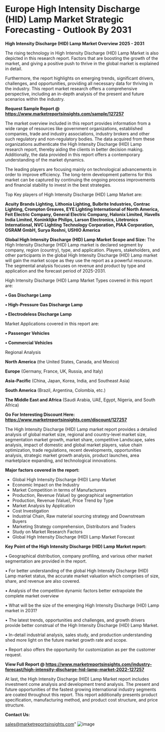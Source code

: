  # Europe High Intensity Discharge (HID) Lamp Market Strategic Forecasting - Outlook By 2031

<Strong> High Intensity Discharge (HID) Lamp Market Overview 2025 - 2031</strong>

The rising technology in High Intensity Discharge (HID) Lamp Market is also depicted in this research report. Factors that are boosting the growth of the market, and giving a positive push to thrive in the global market is explained in detail.

Furthermore, the report highlights on emerging trends, significant drivers, challenges, and opportunities, providing all necessary data for thriving in the industry. This report market research offers a comprehensive perspective, including an in-depth analysis of the present and future scenarios within the industry.

<strong>Request Sample Report @ <a href=https://www.marketreportsinsights.com/sample/127257>https://www.marketreportsinsights.com/sample/127257</a></strong>

The market overview included in this report provides information from a wide range of resources like government organizations, established companies, trade and industry associations, industry brokers and other such regulatory and non-regulatory bodies. The data acquired from these organizations authenticate the High Intensity Discharge (HID) Lamp research report, thereby aiding the clients in better decision making. Additionally, the data provided in this report offers a contemporary understanding of the market dynamics.

The leading players are focusing mainly on technological advancements in order to improve efficiency. The long-term development patterns for this market can be captured by continuing the ongoing process improvements and financial stability to invest in the best strategies.

Top Key players of High Intensity Discharge (HID) Lamp Market are:

<strong>Acuity Brands Lighting, Lithonia Lighting, Bulbrite Industries, Contrac Lighting, Crompton Greaves, EYE Lighting International of North America, Feit Electric Company, General Electric Company, Halonix Limited, Havells India Limited, Koninklijke Philips, Larson Electronics, Litetronics International, NVC Lighting Technology Corporation, PIAA Corporation, OSRAM GmbH, Surya Roshni, USHIO America</strong>

<strong><b>Global High Intensity Discharge (HID) Lamp Market Scope and Size:</b></strong>
The High Intensity Discharge (HID) Lamp market is declared segment by company, region (country), type, and application. Players, stakeholders, and other participants in the global High Intensity Discharge (HID) Lamp market will gain the market scope as they use the report as a powerful resource. The segmental analysis focuses on revenue and product by type and application and the forecast period of 2025-2031.

High Intensity Discharge (HID) Lamp Market Types covered in this report are:

<strong>• Gas Discharge Lamp

• High-Pressure Gas Discharge Lamp

• Electrodeless Discharge Lamp</strong>

Market Applications covered in this report are:

<strong>• Passenger Vehicles

• Commercial Vehicles</strong> 

Regional Analysis

<strong>North America</strong> (the United States, Canada, and Mexico)

<strong>Europe</strong> (Germany, France, UK, Russia, and Italy)

<strong>Asia-Pacific</strong> (China, Japan, Korea, India, and Southeast Asia)

<strong>South America</strong> (Brazil, Argentina, Colombia, etc.)

<strong>The Middle East and Africa</strong> (Saudi Arabia, UAE, Egypt, Nigeria, and South Africa)

<strong>Go For Interesting Discount Here: <a href=https://www.marketreportsinsights.com/discount/127257>https://www.marketreportsinsights.com/discount/127257</a></strong>

The High Intensity Discharge (HID) Lamp market report provides a detailed analysis of global market size, regional and country-level market size, segmentation market growth, market share, competitive Landscape, sales analysis, impact of domestic and global market players, value chain optimization, trade regulations, recent developments, opportunities analysis, strategic market growth analysis, product launches, area marketplace expanding, and technological innovations.

<strong><b>Major factors covered in the report:</b></strong>
<ul>
  <li>Global High Intensity Discharge (HID) Lamp Market </li>
  <li>Economic Impact on the Industry</li>
  <li>Market Competition in terms of Manufacturers</li>
  <li>Production, Revenue (Value) by geographical segmentation</li>
  <li>Production, Revenue (Value), Price Trend by Type</li>
  <li>Market Analysis by Application</li>
  <li>Cost Investigation</li>
  <li>Industrial Chain, Raw material sourcing strategy and Downstream Buyers</li>
  <li>Marketing Strategy comprehension, Distributors and Traders</li>
  <li>Study on Market Research Factors</li>
  <li>Global High Intensity Discharge (HID) Lamp Market Forecast</li>
</ul>

<strong><b>Key Point of the High Intensity Discharge (HID) Lamp Market report:</b></strong>

• Geographical distribution, company profiling, and various other market segmentation are provided in the report.

• For better understanding of the global High Intensity Discharge (HID) Lamp market status, the accurate market valuation which comprises of size, share, and revenue are also covered.

• Analysis of the competitive dynamic factors better extrapolate the complete market overview

• What will be the size of the emerging High Intensity Discharge (HID) Lamp market in 2031?

• The latest trends, opportunities and challenges, and growth drivers provide better construal of the High Intensity Discharge (HID) Lamp Market.

• In-detail industrial analysis, sales study, and production understanding shed more light on the future market growth rate and scope.

• Report also offers the opportunity for customization as per the customer request.

<strong><b>View Full Report @ <a href=https://www.marketreportsinsights.com/industry-forecast/high-intensity-discharge-hid-lamp-market-2022-127257>https://www.marketreportsinsights.com/industry-forecast/high-intensity-discharge-hid-lamp-market-2022-127257</a></b></strong>


At last, the High Intensity Discharge (HID) Lamp Market report includes investment come analysis and development trend analysis. The present and future opportunities of the fastest growing international industry segments are coated throughout this report. This report additionally presents product specification, manufacturing method, and product cost structure, and price structure.

<strong>Contact Us:</strong>

sales@marketreportsinsights.com"
![image](https://github.com/user-attachments/assets/adc3a775-7fd2-4660-84c7-02334d80f38d)

